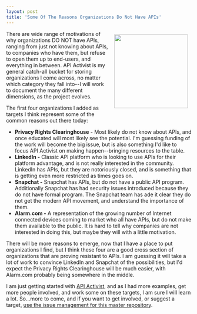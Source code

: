 ```yaml
---
layout: post
title: 'Some Of The Reasons Organizations Do Not Have APIs'
---
```

<p><img style="padding: 10px;" src="https://s3.amazonaws.com/kinlane-productions/bw-icons/bw-reasons.png" alt="" width="200" align="right" /></p>
<p>There are wide range of motivations of why organizations DO NOT have APIs, ranging from just not knowing about APIs, to companies who have them, but refuse to open them up to end-users, and everything in between. API Activist is my general catch-all bucket for storing organizations I come across, no matter which category they fall into--I will work to document the many different dimensions, as the project evolves.</p>
<p>The first four organizations I added as targets I think represent some of the common reasons out there today:</p>
<ul>
<li><strong>Privacy Rights Clearinghouse</strong> - Most likely do not know about APIs, and once educated will most likely see the potential. I'm guessing funding of the work will become the big issue, but is also something I'd like to focus API Activist on making happen--bringing resources to the table.</li>
<li><strong>LinkedIn -</strong> Classic API platform who is looking to use APIs for their platform advantage, and is not really interested in the community. LinkedIn has APIs, but they are notoriously closed, and is something that is getting even more restricted as times goes on.</li>
<li><strong>Snapchat -</strong> Snapchat has APIs, but do not have a public API program. Additionally Snapchat has had security issues introduced because they do not have formal program. The Snapchat team has ade it clear they do not get the modern API movement, and understand the importance of them.</li>
<li><strong>Alarm.com -</strong> A representation of the growing number of Internet connected devices coming to market who all have APIs, but do not make them available to the public. It is hard to tell why companies are not interested in doing this, but maybe they will with a little motivation.</li>
</ul>
<p>There will be more reasons to emerge, now that I have a place to put organizations I find, but I think these four are a good cross section of organizations that are proving resistant to APIs. I am guessing it will take a lot of work to convince LinkedIn and Snapchat of the possibilities, but I'd expect the Privacy Rights Clearinghouse will be much easier, with Alarm.com probably being somewhere in the middle.</p>
<p>I am just getting started with <a href="http://apiactivist.com">API Activist</a>, and as I had more examples, get more people involved, and work some on these targets, I am sure I will learn a lot. So...more to come, and if you want to get involved, or suggest a target, <a href="https://github.com/api-activist/master/issues">use the issue management for this master repository</a>.</p>